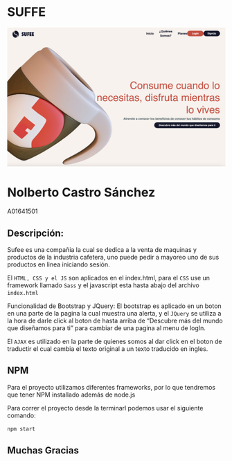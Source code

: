 # SUFFE

<img src="./src/Assets/ScreenShot.png"/>

# Nolberto Castro Sánchez

A01641501

## Descripción:

Sufee es una compañia la cual se dedica a la venta de maquinas y productos de la industria cafetera, uno puede pedir a mayoreo uno de sus productos en linea iniciando sesión.

El `HTML, CSS y el JS` son aplicados en el index.html, para el `CSS` use un framework llamado `Sass` y el javascript esta hasta abajo del archivo `index.html`

Funcionalidad de Bootstrap y JQuery: El bootstrap es aplicado en un boton en una parte de la pagina la cual muestra una alerta, y el `JQuery` se utiliza a la hora de darle click al boton de hasta arriba de “Descubre más del mundo que diseñamos para ti” para cambiar de una pagina al menu de logIn.

El `AJAX` es utilizado en la parte de quienes somos al dar click en el boton de traductir el cual cambia el texto original a un texto traducido en ingles.

## NPM

Para el proyecto utilizamos diferentes frameworks, por lo que tendremos que tener NPM installado además de node.js

Para correr el proyecto desde la terminarl podemos usar el siguiente comando:

```bash
npm start
```

## Muchas Gracias


